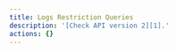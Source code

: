 ```yaml
---
title: Logs Restriction Queries
description: '[Check API version 2][1].'
actions: {}
---
```

[1]: /api/v2/logs-restriction-queries/
